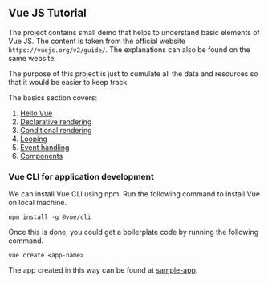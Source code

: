 ## Vue JS Tutorial

The project contains small demo that helps to understand basic elements of Vue JS.
The content is taken from the official website `https://vuejs.org/v2/guide/`. The explanations can also be found on the 
same website. 

The purpose of this project is just to cumulate all the data and resources so that it would be easier to keep track.

The basics section covers:<br>
1. [Hello Vue](./hello-world/)
2. [Declarative rendering](./declarative-rendering/)
3. [Conditional rendering](./conditional-rendering/)
4. [Looping](./loops/)
5. [Event handling](./user-input/)
6. [Components](./components/)

### Vue CLI for application development
We can install Vue CLI using npm. Run the following command to install Vue on local machine.
```shell
npm install -g @vue/cli
```
Once this is done, you could get a boilerplate code by running the following command.
```shell
vue create <app-name>
```
The app created in this way can be found at [sample-app](./quiz/).